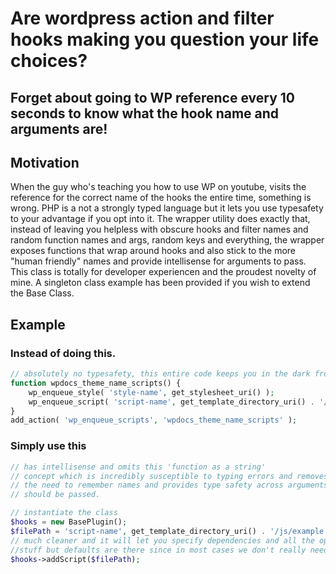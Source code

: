 # Are wordpress action and filter hooks making you question your life choices?

## Forget about going to WP reference every 10 seconds to know what the hook name and arguments are!

## Motivation
When the guy who's teaching you how to use WP on youtube, visits the reference for the correct name of the hooks the entire time, something is wrong. PHP is a not a strongly typed language but it lets you use typesafety to your advantage if you opt into it. The wrapper utility does exactly that, instead of leaving you helpless with obscure hooks and filter names and random function names and args, random keys and everything, the wrapper exposes functions that wrap around hooks and also stick to the more "human friendly" names and provide intellisense for arguments to pass. This class is totally for developer experiencen and the proudest novelty of mine. A singleton class example has been provided if you wish to extend the Base Class.

## Example

### Instead of doing this.

```php
// absolutely no typesafety, this entire code keeps you in the dark from start to end
function wpdocs_theme_name_scripts() {
	wp_enqueue_style( 'style-name', get_stylesheet_uri() );
	wp_enqueue_script( 'script-name', get_template_directory_uri() . '/js/example.js', array(), '1.0.0', true );
}
add_action( 'wp_enqueue_scripts', 'wpdocs_theme_name_scripts' );
```

### Simply use this

```php
// has intellisense and omits this 'function as a string' 
// concept which is incredibly susceptible to typing errors and removes 
// the need to remember names and provides type safety across arguments that 
// should be passed.

// instantiate the class
$hooks = new BasePlugin();
$filePath = 'script-name', get_template_directory_uri() . '/js/example.js';
// much cleaner and it will let you specify dependencies and all the optional 
//stuff but defaults are there since in most cases we don't really need all this
$hooks->addScript($filePath);
```